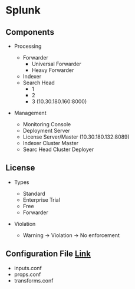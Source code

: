 # Splunk

## Components
- Processing
  - Forwarder
    - Universal Forwarder
    - Heavy Forwarder 
  - Indexer 
  - Search Head
    - 1
    - 2
    - 3 (10.30.180.160:8000) 

- Management
  - Monitoring Console
  - Deployment Server
  - License Server/Master (10.30.180.132:8089)
  - Indexer Cluster Master
  - Searc Head Cluster Deployer  

## License
- Types
  - Standard
  - Enterprise Trial
  - Free
  - Forwarder 
 
- Violation
  - Warning -> Violation -> No enforcement  

## Configuration File [Link](https://docs.splunk.com/Documentation/Splunk/8.2.3/Admin/Listofconfigurationfiles)
- inputs.conf
- props.conf
- transforms.conf
